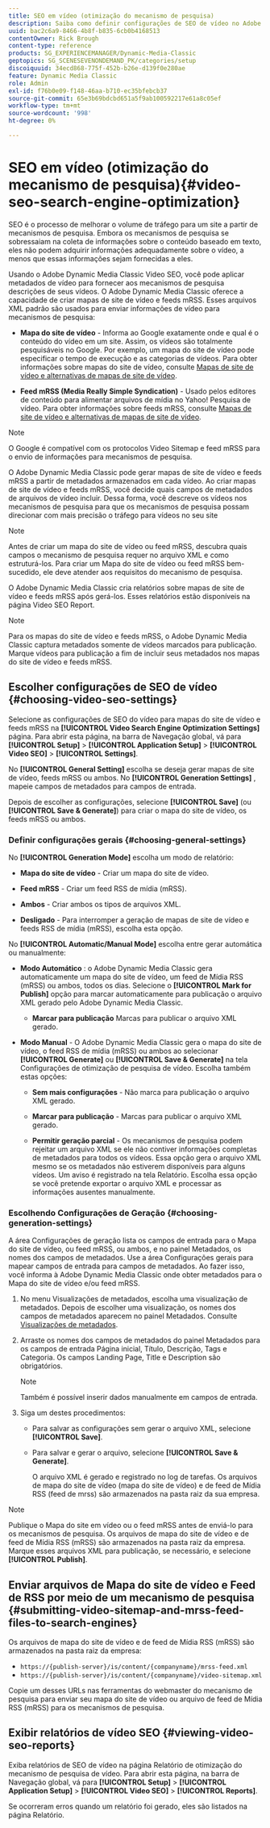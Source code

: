 ```yaml
---
title: SEO em vídeo (otimização do mecanismo de pesquisa)
description: Saiba como definir configurações de SEO de vídeo no Adobe Dynamic Media Classic.
uuid: bac2c6a9-8466-4b8f-b835-6cb0b4168513
contentOwner: Rick Brough
content-type: reference
products: SG_EXPERIENCEMANAGER/Dynamic-Media-Classic
geptopics: SG_SCENESEVENONDEMAND_PK/categories/setup
discoiquuid: 34ecd868-775f-452b-b26e-d139f0e280ae
feature: Dynamic Media Classic
role: Admin
exl-id: f76b0e09-f148-46aa-b710-ec35bfebcb37
source-git-commit: 65e3b69bdcbd651a5f9ab100592217e61a8c05ef
workflow-type: tm+mt
source-wordcount: '998'
ht-degree: 0%

---
```


# SEO em vídeo (otimização do mecanismo de pesquisa){#video-seo-search-engine-optimization}

SEO é o processo de melhorar o volume de tráfego para um site a partir de mecanismos de pesquisa. Embora os mecanismos de pesquisa se sobressaiam na coleta de informações sobre o conteúdo baseado em texto, eles não podem adquirir informações adequadamente sobre o vídeo, a menos que essas informações sejam fornecidas a eles.

Usando o Adobe Dynamic Media Classic Video SEO, você pode aplicar metadados de vídeo para fornecer aos mecanismos de pesquisa descrições de seus vídeos. O Adobe Dynamic Media Classic oferece a capacidade de criar mapas de site de vídeo e feeds mRSS. Esses arquivos XML padrão são usados para enviar informações de vídeo para mecanismos de pesquisa:

* **Mapa do site de vídeo** - Informa ao Google exatamente onde e qual é o conteúdo do vídeo em um site. Assim, os vídeos são totalmente pesquisáveis no Google. Por exemplo, um mapa do site de vídeo pode especificar o tempo de execução e as categorias de vídeos. Para obter informações sobre mapas do site de vídeo, consulte [Mapas de site de vídeo e alternativas de mapas de site de vídeo](https://developers.google.com/search/docs/crawling-indexing/sitemaps/video-sitemaps?visit_id=637558394348624754-567115452&amp;rd=1).

* **Feed mRSS (Media Really Simple Syndication)** - Usado pelos editores de conteúdo para alimentar arquivos de mídia no Yahoo! Pesquisa de vídeo. Para obter informações sobre feeds mRSS, consulte [Mapas de site de vídeo e alternativas de mapas de site de vídeo](https://developers.google.com/search/docs/crawling-indexing/sitemaps/video-sitemaps?visit_id=637558394348624754-567115452&amp;rd=1).

>[!NOTE]
>
>O Google é compatível com os protocolos Video Sitemap e feed mRSS para o envio de informações para mecanismos de pesquisa.

O Adobe Dynamic Media Classic pode gerar mapas de site de vídeo e feeds mRSS a partir de metadados armazenados em cada vídeo. Ao criar mapas de site de vídeo e feeds mRSS, você decide quais campos de metadados de arquivos de vídeo incluir. Dessa forma, você descreve os vídeos nos mecanismos de pesquisa para que os mecanismos de pesquisa possam direcionar com mais precisão o tráfego para vídeos no seu site

>[!NOTE]
>
>Antes de criar um mapa do site de vídeo ou feed mRSS, descubra quais campos o mecanismo de pesquisa requer no arquivo XML e como estruturá-los. Para criar um Mapa do site de vídeo ou feed mRSS bem-sucedido, ele deve atender aos requisitos do mecanismo de pesquisa.

O Adobe Dynamic Media Classic cria relatórios sobre mapas de site de vídeo e feeds mRSS após gerá-los. Esses relatórios estão disponíveis na página Video SEO Report.

>[!NOTE]
>
>Para os mapas do site de vídeo e feeds mRSS, o Adobe Dynamic Media Classic captura metadados somente de vídeos marcados para publicação. Marque vídeos para publicação a fim de incluir seus metadados nos mapas do site de vídeo e feeds mRSS.

## Escolher configurações de SEO de vídeo {#choosing-video-seo-settings}

Selecione as configurações de SEO do vídeo para mapas do site de vídeo e feeds mRSS na **[!UICONTROL Video Search Engine Optimization Settings]** página. Para abrir esta página, na barra de Navegação global, vá para **[!UICONTROL Setup]** > **[!UICONTROL Application Setup]** > **[!UICONTROL Video SEO]** > **[!UICONTROL Settings]**.

No **[!UICONTROL General Setting]** escolha se deseja gerar mapas de site de vídeo, feeds mRSS ou ambos. No **[!UICONTROL Generation Settings]** , mapeie campos de metadados para campos de entrada.

Depois de escolher as configurações, selecione **[!UICONTROL Save]** (ou **[!UICONTROL Save & Generate]**) para criar o mapa do site de vídeo, os feeds mRSS ou ambos.

### Definir configurações gerais {#choosing-general-settings}

No **[!UICONTROL Generation Mode]** escolha um modo de relatório:

* **Mapa do site de vídeo** - Criar um mapa do site de vídeo.

* **Feed mRSS** - Criar um feed RSS de mídia (mRSS).

* **Ambos** - Criar ambos os tipos de arquivos XML.

* **Desligado** - Para interromper a geração de mapas de site de vídeo e feeds RSS de mídia (mRSS), escolha esta opção.

No **[!UICONTROL Automatic/Manual Mode]** escolha entre gerar automática ou manualmente:

* **Modo Automático** : o Adobe Dynamic Media Classic gera automaticamente um mapa do site de vídeo, um feed de Mídia RSS (mRSS) ou ambos, todos os dias. Selecione o **[!UICONTROL Mark for Publish]** opção para marcar automaticamente para publicação o arquivo XML gerado pelo Adobe Dynamic Media Classic.

   * **Marcar para publicação** Marcas para publicar o arquivo XML gerado.

* **Modo Manual** - O Adobe Dynamic Media Classic gera o mapa do site de vídeo, o feed RSS de mídia (mRSS) ou ambos ao selecionar **[!UICONTROL Generate]** ou **[!UICONTROL Save & Generate]** na tela Configurações de otimização de pesquisa de vídeo. Escolha também estas opções:

   * **Sem mais configurações** - Não marca para publicação o arquivo XML gerado.

   * **Marcar para publicação** - Marcas para publicar o arquivo XML gerado.

   * **Permitir geração parcial** - Os mecanismos de pesquisa podem rejeitar um arquivo XML se ele não contiver informações completas de metadados para todos os vídeos. Essa opção gera o arquivo XML mesmo se os metadados não estiverem disponíveis para alguns vídeos. Um aviso é registrado na tela Relatório. Escolha essa opção se você pretende exportar o arquivo XML e processar as informações ausentes manualmente.

### Escolhendo Configurações de Geração {#choosing-generation-settings}

A área Configurações de geração lista os campos de entrada para o Mapa do site de vídeo, ou feed mRSS, ou ambos, e no painel Metadados, os nomes dos campos de metadados. Use a área Configurações gerais para mapear campos de entrada para campos de metadados. Ao fazer isso, você informa à Adobe Dynamic Media Classic onde obter metadados para o Mapa do site de vídeo e/ou feed mRSS.

1. No menu Visualizações de metadados, escolha uma visualização de metadados. Depois de escolher uma visualização, os nomes dos campos de metadados aparecem no painel Metadados.
Consulte [Visualizações de metadados](application-setup.md#metadata_views).
1. Arraste os nomes dos campos de metadados do painel Metadados para os campos de entrada Página inicial, Título, Descrição, Tags e Categoria. Os campos Landing Page, Title e Description são obrigatórios.

   >[!NOTE]
   >
   >Também é possível inserir dados manualmente em campos de entrada.

1. Siga um destes procedimentos:

   * Para salvar as configurações sem gerar o arquivo XML, selecione **[!UICONTROL Save]**.
   * Para salvar e gerar o arquivo, selecione **[!UICONTROL Save & Generate]**.

      O arquivo XML é gerado e registrado no log de tarefas. Os arquivos de mapa do site de vídeo (mapa do site de vídeo) e de feed de Mídia RSS (feed de mrss) são armazenados na pasta raiz da sua empresa.

>[!NOTE]
>
>Publique o Mapa do site em vídeo ou o feed mRSS antes de enviá-lo para os mecanismos de pesquisa. Os arquivos de mapa do site de vídeo e de feed de Mídia RSS (mRSS) são armazenados na pasta raiz da empresa. Marque esses arquivos XML para publicação, se necessário, e selecione **[!UICONTROL Publish]**.

## Enviar arquivos de Mapa do site de vídeo e Feed de RSS por meio de um mecanismo de pesquisa {#submitting-video-sitemap-and-mrss-feed-files-to-search-engines}

Os arquivos de mapa do site de vídeo e de feed de Mídia RSS (mRSS) são armazenados na pasta raiz da empresa:

* `https://{publish-server}/is/content/{companyname}/mrss-feed.xml`
* `https://{publish-server}/is/content/{companyname}/video-sitemap.xml`

Copie um desses URLs nas ferramentas do webmaster do mecanismo de pesquisa para enviar seu mapa do site de vídeo ou arquivo de feed de Mídia RSS (mRSS) para os mecanismos de pesquisa.

## Exibir relatórios de vídeo SEO {#viewing-video-seo-reports}

Exiba relatórios de SEO de vídeo na página Relatório de otimização do mecanismo de pesquisa de vídeo. Para abrir esta página, na barra de Navegação global, vá para **[!UICONTROL Setup]** > **[!UICONTROL Application Setup]** > **[!UICONTROL Video SEO]** > **[!UICONTROL Reports]**.

Se ocorreram erros quando um relatório foi gerado, eles são listados na página Relatório.
